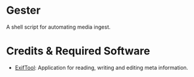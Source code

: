 # Gester

A shell script for automating media ingest.

# Credits & Required Software

- [ExifTool](https://exiftool.org/): Application for reading, writing and editing meta information.
